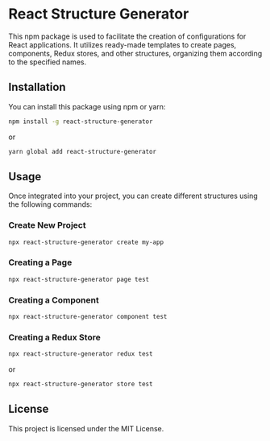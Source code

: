 # React Structure Generator

This npm package is used to facilitate the creation of configurations for React applications. It utilizes ready-made templates to create pages, components, Redux stores, and other structures, organizing them according to the specified names.

## Installation

You can install this package using npm or yarn:

```sh
npm install -g react-structure-generator
```
or
```sh
yarn global add react-structure-generator
```

## Usage

Once integrated into your project, you can create different structures using the following commands:

### Create New Project

```bash
npx react-structure-generator create my-app 
```

### Creating a Page

```bash
npx react-structure-generator page test 
```

### Creating a Component

```bash
npx react-structure-generator component test 
```

### Creating a Redux Store

```bash
npx react-structure-generator redux test 
```
or
```bash
npx react-structure-generator store test 
```

## License

This project is licensed under the MIT License.